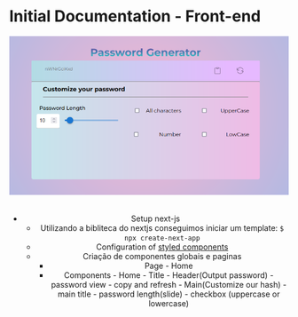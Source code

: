 # Initial Documentation - Front-end

<div align='center'>
<img src="./src/assets/project-image.png" alt='project image' width='600'  />
<div/>

<br/>

- Setup next-js
  - Utilizando a bibliteca do nextjs conseguimos iniciar um template:
    `$ npx create-next-app`
  - Configuration of [styled components](https://styled-components.com/docs/basics)
  - Criação de componentes globais e paginas
    - Page - Home
    - Components - Home - Title - Header(Output password) - password view - copy and refresh - Main(Customize our hash) - main title - password length(slide) - checkbox (uppercase or lowercase)
